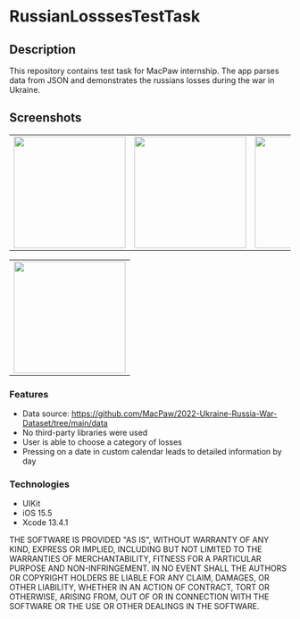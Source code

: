 # RussianLosssesTestTask

## Description

This repository contains test task for MacPaw internship. The app parses data from JSON and demonstrates the russians losses during the war in Ukraine.

## Screenshots

 <table align = "center">
  <tr>
    <td><img src="https://user-images.githubusercontent.com/30757557/179993526-02fb5454-3fb6-4f1e-a2c3-316bb04c40cc.png" width="200"></td>
    <td><img src="https://user-images.githubusercontent.com/30757557/179993590-ae7f8c22-793c-4ff6-a2ab-745506af6d63.png" width="200"></td>
    <td><img src="https://user-images.githubusercontent.com/30757557/179993618-338f9788-8830-49aa-9d65-7337e56db405.png" width="200"></td>
  </tr>
 </table>
 
  <table align = "center">
  <tr>
       <td><img src="https://user-images.githubusercontent.com/30757557/179994493-3856c3a3-fd1b-40c1-9ff1-15f3bbf0ad31.gif" width="200"></td>
  </tr>
 </table>

### Features
- Data source:  https://github.com/MacPaw/2022-Ukraine-Russia-War-Dataset/tree/main/data
- No third-party libraries were used 
- User is able to choose a category of losses
- Pressing on a date in custom calendar leads to detailed information by day

### Technologies
- UIKit
- iOS 15.5
- Xcode 13.4.1



THE SOFTWARE IS PROVIDED "AS IS", WITHOUT WARRANTY OF ANY KIND, EXPRESS OR IMPLIED, INCLUDING BUT NOT LIMITED TO THE WARRANTIES OF MERCHANTABILITY, FITNESS FOR A PARTICULAR PURPOSE AND NON-INFRINGEMENT. IN NO EVENT SHALL THE AUTHORS OR COPYRIGHT HOLDERS BE LIABLE FOR ANY CLAIM, DAMAGES, OR OTHER LIABILITY, WHETHER IN AN ACTION OF CONTRACT, TORT OR OTHERWISE, ARISING FROM, OUT OF OR IN CONNECTION WITH THE SOFTWARE OR THE USE OR OTHER DEALINGS IN THE SOFTWARE.
